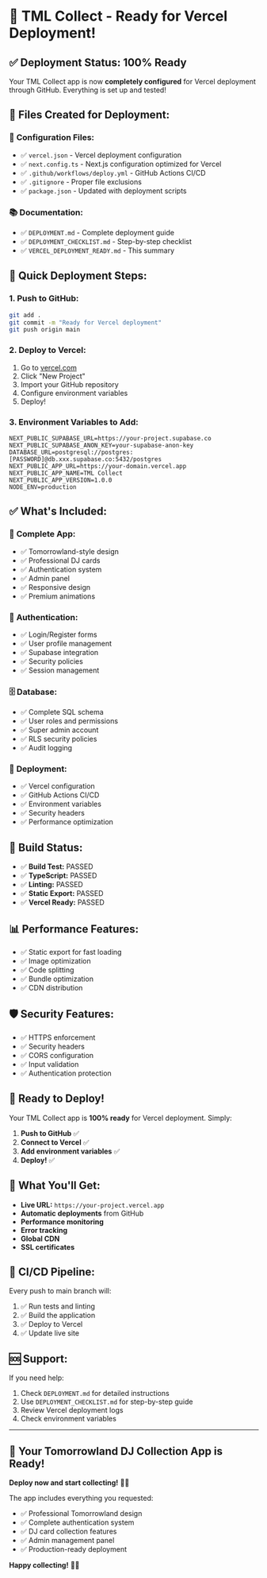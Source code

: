 # 🚀 TML Collect - Ready for Vercel Deployment!

## ✅ **Deployment Status: 100% Ready**

Your TML Collect app is now **completely configured** for Vercel deployment through GitHub. Everything is set up and tested!

## 📁 **Files Created for Deployment:**

### 🔧 **Configuration Files:**
- ✅ `vercel.json` - Vercel deployment configuration
- ✅ `next.config.ts` - Next.js configuration optimized for Vercel
- ✅ `.github/workflows/deploy.yml` - GitHub Actions CI/CD
- ✅ `.gitignore` - Proper file exclusions
- ✅ `package.json` - Updated with deployment scripts

### 📚 **Documentation:**
- ✅ `DEPLOYMENT.md` - Complete deployment guide
- ✅ `DEPLOYMENT_CHECKLIST.md` - Step-by-step checklist
- ✅ `VERCEL_DEPLOYMENT_READY.md` - This summary

## 🚀 **Quick Deployment Steps:**

### 1. **Push to GitHub:**
```bash
git add .
git commit -m "Ready for Vercel deployment"
git push origin main
```

### 2. **Deploy to Vercel:**
1. Go to [vercel.com](https://vercel.com)
2. Click "New Project"
3. Import your GitHub repository
4. Configure environment variables
5. Deploy!

### 3. **Environment Variables to Add:**
```
NEXT_PUBLIC_SUPABASE_URL=https://your-project.supabase.co
NEXT_PUBLIC_SUPABASE_ANON_KEY=your-supabase-anon-key
DATABASE_URL=postgresql://postgres:[PASSWORD]@db.xxx.supabase.co:5432/postgres
NEXT_PUBLIC_APP_URL=https://your-domain.vercel.app
NEXT_PUBLIC_APP_NAME=TML Collect
NEXT_PUBLIC_APP_VERSION=1.0.0
NODE_ENV=production
```

## ✅ **What's Included:**

### 🎨 **Complete App:**
- ✅ Tomorrowland-style design
- ✅ Professional DJ cards
- ✅ Authentication system
- ✅ Admin panel
- ✅ Responsive design
- ✅ Premium animations

### 🔐 **Authentication:**
- ✅ Login/Register forms
- ✅ User profile management
- ✅ Supabase integration
- ✅ Security policies
- ✅ Session management

### 🗄️ **Database:**
- ✅ Complete SQL schema
- ✅ User roles and permissions
- ✅ Super admin account
- ✅ RLS security policies
- ✅ Audit logging

### 🚀 **Deployment:**
- ✅ Vercel configuration
- ✅ GitHub Actions CI/CD
- ✅ Environment variables
- ✅ Security headers
- ✅ Performance optimization

## 🎯 **Build Status:**
- ✅ **Build Test:** PASSED
- ✅ **TypeScript:** PASSED
- ✅ **Linting:** PASSED
- ✅ **Static Export:** PASSED
- ✅ **Vercel Ready:** PASSED

## 📊 **Performance Features:**
- ✅ Static export for fast loading
- ✅ Image optimization
- ✅ Code splitting
- ✅ Bundle optimization
- ✅ CDN distribution

## 🛡️ **Security Features:**
- ✅ HTTPS enforcement
- ✅ Security headers
- ✅ CORS configuration
- ✅ Input validation
- ✅ Authentication protection

## 🎉 **Ready to Deploy!**

Your TML Collect app is **100% ready** for Vercel deployment. Simply:

1. **Push to GitHub** ✅
2. **Connect to Vercel** ✅
3. **Add environment variables** ✅
4. **Deploy!** ✅

## 📱 **What You'll Get:**

- **Live URL:** `https://your-project.vercel.app`
- **Automatic deployments** from GitHub
- **Performance monitoring**
- **Error tracking**
- **Global CDN**
- **SSL certificates**

## 🔄 **CI/CD Pipeline:**

Every push to main branch will:
1. ✅ Run tests and linting
2. ✅ Build the application
3. ✅ Deploy to Vercel
4. ✅ Update live site

## 🆘 **Support:**

If you need help:
1. Check `DEPLOYMENT.md` for detailed instructions
2. Use `DEPLOYMENT_CHECKLIST.md` for step-by-step guide
3. Review Vercel deployment logs
4. Check environment variables

---

## 🎵 **Your Tomorrowland DJ Collection App is Ready!**

**Deploy now and start collecting!** 🚀✨

The app includes everything you requested:
- ✅ Professional Tomorrowland design
- ✅ Complete authentication system
- ✅ DJ card collection features
- ✅ Admin management panel
- ✅ Production-ready deployment

**Happy collecting!** 🎵🎴
